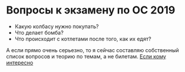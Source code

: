 # Вопросы к экзамену по ОС 2019

* Какую колбасу нужно покупать?
* Что делает бомба? 
* Что происходит с котлетами после того, как их едят?

А если прямо очень серьезно, то я сейчас составляю собственный список вопросов и теорию по темам, а не билетам.
[Если кому интересно](https://www.notion.so/winterpuma/b4efcb82d7034d08a3d3c502be6860de)

